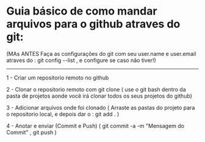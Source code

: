 # Guia básico de como mandar arquivos para o github atraves do git:
(MAs ANTES Faça as configurações do git com seu user.name e user.email atraves do : git config --list , e configure se caso não tiver!)

---

1 -  Criar um repositorio remoto no github

2 - Clonar o repositorio remoto com git clone ( use o git bash dentro da pasta de projetos aonde você irá clonar todos os seus projetos do github) 

3 - Adicionar arquivos onde foi clonado  ( Arraste as pastas do projeto para o repositorio local, e depois dar o : git add . ) 

4 - Anotar e enviar (Commit e Push) ( git commit -a -m "Mensagem do Commit" , git push )
